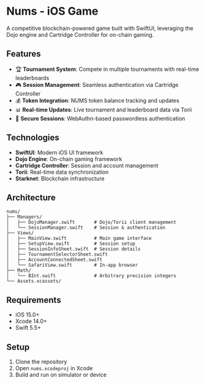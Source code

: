 # Nums - iOS Game

A competitive blockchain-powered game built with SwiftUI, leveraging the Dojo engine and Cartridge Controller for on-chain gaming.

## Features

- 🏆 **Tournament System**: Compete in multiple tournaments with real-time leaderboards
- 🎮 **Session Management**: Seamless authentication via Cartridge Controller
- 💰 **Token Integration**: NUMS token balance tracking and updates
- 📊 **Real-time Updates**: Live tournament and leaderboard data via Torii
- 🔐 **Secure Sessions**: WebAuthn-based passwordless authentication

## Technologies

- **SwiftUI**: Modern iOS UI framework
- **Dojo Engine**: On-chain gaming framework
- **Cartridge Controller**: Session and account management
- **Torii**: Real-time data synchronization
- **Starknet**: Blockchain infrastructure

## Architecture

```
nums/
├── Managers/
│   ├── DojoManager.swift       # Dojo/Torii client management
│   └── SessionManager.swift    # Session & authentication
├── Views/
│   ├── MainView.swift          # Main game interface
│   ├── SetupView.swift         # Session setup
│   ├── SessionInfoSheet.swift  # Session details
│   ├── TournamentSelectorSheet.swift
│   ├── AccountConnectedSheet.swift
│   └── SafariView.swift        # In-app browser
├── Math/
│   └── BInt.swift              # Arbitrary precision integers
└── Assets.xcassets/
```

## Requirements

- iOS 15.0+
- Xcode 14.0+
- Swift 5.5+

## Setup

1. Clone the repository
2. Open `nums.xcodeproj` in Xcode
3. Build and run on simulator or device

